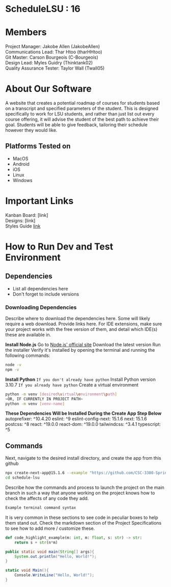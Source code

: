 # ScheduleLSU : 16
# Members
Project Manager: Jakobe Allen (JakobeAllen)\
Communications Lead: Thar Htoo (tharHHtoo)\
Git Master: Carson Bourgeois (C-Bourgeois)\
Design Lead: Myles Guidry (Thinktank02)\
Quality Assurance Tester: Taylor Wall (Twall05)

# About Our Software

A website that creates a potential roadmap of courses for students based on a transcript and specified parameters of the student. This is designed specifically to work for LSU students, and rather than just list out every course offering, it will advise the student of the best path to achieve their goal. 
Students will be able to give feedback, tailoring their schedule however they would like.
## Platforms Tested on
- MacOS
- Android
- iOS
- Linux
- Windows
# Important Links
Kanban Board: [link]\
Designs: [link]\
Styles Guide [link](https://docs.google.com/document/d/1Rt3F9NFNyDTGtjTZZBeBchfzsihJFzLzBOJCiSvnrbo/edit?usp=sharing)

# How to Run Dev and Test Environment

## Dependencies
- List all dependencies here
- Don't forget to include versions
### Downloading Dependencies
Describe where to download the dependencies here. Some will likely require a web download. Provide links here. For IDE extensions, make sure your project works with the free version of them, and detail which IDE(s) these are available in. 

**Install Node.js**
Go to [Node.js' official site](https://nodejs.org/)
Download the latest version
Run the installer
Verify it's installed by opening the terminal and running the following commands:
```sh
node -v
npm -v
```	

**Install Python**
`If you don't already have python`
Install Python version 3.10.7
`If you already have python`
Create a virtual environment
```sh
python -m venv [desired\virtual\environment\path]
~OR, IF CURRENTLY IN PROJECT PATH~
python -m venv [venv-name]
```

**These Dependencies Will be Installed During the Create App Step Below**
autoprefixer: ^10.4.20
eslint: ^9
eslint-config-next: 15.1.6
next: 15.1.6
postcss: ^8
react: ^19.0.0
react-dom: ^19.0.0
tailwindcss: ^3.4.1
typescript: ^5

## Commands

Next, navigate to the desired install directory, and create the app from this github
```sh
npx create-next-app@15.1.6 --example "https://github.com/CSC-3380-Spring-2025/Team-16" schedule-lsu
cd schedule-lsu
```



Describe how the commands and process to launch the project on the main branch in such a way that anyone working on the project knows how to check the affects of any code they add.

```sh
Example terminal command syntax
```

It is very common in these sections to see code in peculiar boxes to help them stand out. Check the markdown section of the Project Specifications to see how to add more / customize these.

```python
def code_highlight_example(m: int, m: float, s: str) -> str:
	return s + str(n*m)
```

```java
public static void main(String[] args){
	System.out.println("Hello, World!");
}
```

```c#
static void Main(){
	Console.WriteLine("Hello, World!");
}
```
